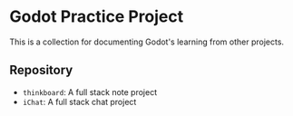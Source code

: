 # Godot Practice Project

This is a collection for documenting Godot's learning from other projects.

## Repository
- `thinkboard`: A full stack note project
- `iChat`: A full stack chat project